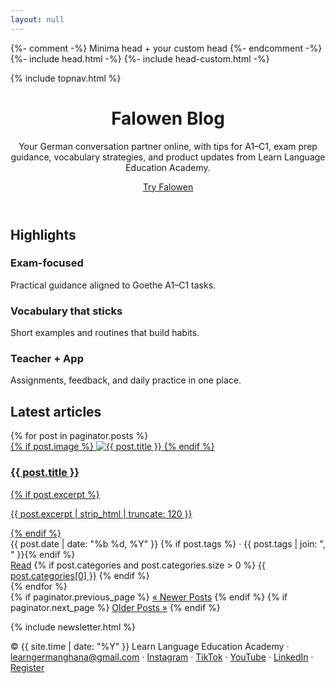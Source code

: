 ```yaml
---
layout: null
---
```


<!DOCTYPE html>
<html lang="en">
<head>
  <meta charset="utf-8">
  <title>Falowen Blog</title>
  <meta name="viewport" content="width=device-width, initial-scale=1" />
  {%- comment -%} Minima head + your custom head {%- endcomment -%}
  {%- include head.html -%}
  {%- include head-custom.html -%}
  <link rel="stylesheet" href="{{ '/assets/css/main.css' | relative_url }}">
</head>
<body>

  <!-- Top nav (optional quick links) -->
  {% include topnav.html %}

  <!-- Hero -->
  <header class="hero">
    <div class="wrap">
      <h1>Falowen Blog</h1>
      <p>Your German conversation partner online, with tips for A1–C1, exam prep guidance, vocabulary strategies, and product updates from Learn Language Education Academy.</p>
      <a class="cta" href="https://falowen.app" target="_blank" rel="noopener">Try Falowen</a>
    </div>
  </header>

  <!-- Feature highlights -->
  <section class="wrap section">
    <h2>Highlights</h2>
    <div class="features">
      <div class="feature">
        <h3>Exam-focused</h3>
        <p>Practical guidance aligned to Goethe A1–C1 tasks.</p>
      </div>
      <div class="feature">
        <h3>Vocabulary that sticks</h3>
        <p>Short examples and routines that build habits.</p>
      </div>
      <div class="feature">
        <h3>Teacher + App</h3>
        <p>Assignments, feedback, and daily practice in one place.</p>
      </div>
    </div>
  </section>

  <!-- Latest posts grid -->
  <section class="wrap section">
    <h2>Latest articles</h2>
    <div class="grid">
      {% for post in paginator.posts %}
      <article class="card">
        <a href="{{ post.url | relative_url }}">
          {% if post.image %}
          <img class="post-card-img" src="{{ post.image }}" alt="{{ post.title }}" />
          {% endif %}
          <h3>{{ post.title }}</h3>
          {% if post.excerpt %}
          <p>{{ post.excerpt | strip_html | truncate: 120 }}</p>
          {% endif %}
        </a>
        <div class="meta">
          {{ post.date | date: "%b %d, %Y" }}
          {% if post.tags %} · {{ post.tags | join: ", " }}{% endif %}
        </div>
        <div class="actions">
          <a class="pill" href="{{ post.url | relative_url }}">Read</a>
          {% if post.categories and post.categories.size > 0 %}
            <a class="pill" href="{{ '/categories/#' | append: post.categories[0] | slugify | relative_url }}">{{ post.categories[0] }}</a>
          {% endif %}
        </div>
      </article>
      {% endfor %}
    </div>
    <nav class="pagination">
      {% if paginator.previous_page %}
        <a class="newer" href="{{ paginator.previous_page_path | relative_url }}">&laquo; Newer Posts</a>
      {% endif %}
      {% if paginator.next_page %}
        <a class="older" href="{{ paginator.next_page_path | relative_url }}">Older Posts &raquo;</a>
      {% endif %}
    </nav>
  </section>

  {% include newsletter.html %}

  <footer>
    <div class="wrap">
      © {{ site.time | date: "%Y" }} Learn Language Education Academy
      · <a href="mailto:learngermanghana@gmail.com">learngermanghana@gmail.com</a>
      · <a href="https://instagram.com/lleaghana" target="_blank" rel="noopener">Instagram</a>
      · <a href="https://tiktok.com/@lleaghana" target="_blank" rel="noopener">TikTok</a>
      · <a href="https://youtube.com/@LLEAGhana" target="_blank" rel="noopener">YouTube</a>
      · <a href="https://linkedin.com/in/lleaghana" target="_blank" rel="noopener">LinkedIn</a>
      · <a href="https://register.falowen.app" target="_blank" rel="noopener">Register</a>
    </div>
  </footer>
  <script>
    (function() {
      const toggle = document.getElementById('theme-toggle');
      const stored = localStorage.getItem('theme');
      const prefers = window.matchMedia('(prefers-color-scheme: dark)').matches ? 'dark' : 'light';
      const theme = stored || prefers;
      document.body.classList.add(theme);
      toggle.addEventListener('click', function() {
        const next = document.body.classList.contains('dark') ? 'light' : 'dark';
        document.body.classList.remove('light', 'dark');
        document.body.classList.add(next);
        localStorage.setItem('theme', next);
      });
    })();
  </script>
</body>
</html>
